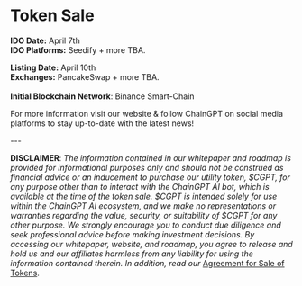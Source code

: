 # Token Sale

**IDO Date:** April 7th\
**IDO Platforms:** Seedify + more TBA.

**Listing Date:** April 10th\
**Exchanges:** PancakeSwap + more TBA.\
\
**Initial Blockchain Network**: Binance Smart-Chain

For more information visit our website & follow ChainGPT on social media platforms to stay up-to-date with the latest news!

\---

**DISCLAIMER**: _The information contained in our whitepaper and roadmap is provided for informational purposes only and should not be construed as financial advice or an inducement to purchase our utility token, $CGPT, for any purpose other than to interact with the ChainGPT AI bot, which is available at the time of the token sale. $CGPT is intended solely for use within the ChainGPT AI ecosystem, and we make no representations or warranties regarding the value, security, or suitability of $CGPT for any other purpose. We strongly encourage you to conduct due diligence and seek professional advice before making investment decisions. By accessing our whitepaper, website, and roadmap, you agree to release and hold us and our affiliates harmless from any liability for using the information contained therein.  In addition, read our_ [Agreement for Sale of Tokens](https://www.chaingpt.org/licences).
